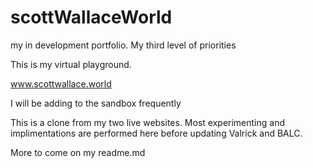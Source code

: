 # scottWallaceWorld
my in development portfolio. My third level of priorities

This is my virtual playground.

www.scottwallace.world

I will be adding to the sandbox frequently

This is a clone from my two live websites. Most experimenting and implimentations are performed here before updating Valrick and BALC.

More to come on my readme.md
